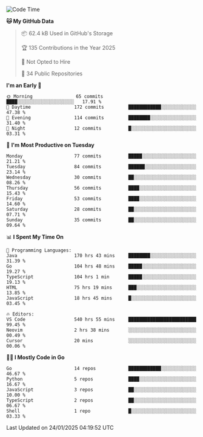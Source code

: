 <!--START_SECTION:thansetan-waka-->
![Code Time](http://img.shields.io/badge/Code%20Time-544%20hrs%2033%20mins-blue)

**🐱 My GitHub Data** 

> 📦 62.4 kB Used in GitHub's Storage 
 > 
> 🏆 135 Contributions in the Year 2025
 > 
> 🚫 Not Opted to Hire
 > 
> 📜 34 Public Repositories 
 > 

**I'm an Early 🐤** 

```text
🌞 Morning                65 commits          ████░░░░░░░░░░░░░░░░░░░░░   17.91 % 
🌆 Daytime                172 commits         ████████████░░░░░░░░░░░░░   47.38 % 
🌃 Evening                114 commits         ████████░░░░░░░░░░░░░░░░░   31.40 % 
🌙 Night                  12 commits          █░░░░░░░░░░░░░░░░░░░░░░░░   03.31 % 
```

📅 **I'm Most Productive on Tuesday** 

```text
Monday                   77 commits          █████░░░░░░░░░░░░░░░░░░░░   21.21 % 
Tuesday                  84 commits          ██████░░░░░░░░░░░░░░░░░░░   23.14 % 
Wednesday                30 commits          ██░░░░░░░░░░░░░░░░░░░░░░░   08.26 % 
Thursday                 56 commits          ████░░░░░░░░░░░░░░░░░░░░░   15.43 % 
Friday                   53 commits          ████░░░░░░░░░░░░░░░░░░░░░   14.60 % 
Saturday                 28 commits          ██░░░░░░░░░░░░░░░░░░░░░░░   07.71 % 
Sunday                   35 commits          ██░░░░░░░░░░░░░░░░░░░░░░░   09.64 % 
```

📊 **I Spent My Time On** 

```text
💬 Programming Languages: 
Java                     170 hrs 43 mins     ████████░░░░░░░░░░░░░░░░░   31.39 % 
Go                       104 hrs 48 mins     █████░░░░░░░░░░░░░░░░░░░░   19.27 % 
TypeScript               104 hrs 1 min       █████░░░░░░░░░░░░░░░░░░░░   19.13 % 
HTML                     75 hrs 19 mins      ███░░░░░░░░░░░░░░░░░░░░░░   13.85 % 
JavaScript               18 hrs 45 mins      █░░░░░░░░░░░░░░░░░░░░░░░░   03.45 % 

🔥 Editors: 
VS Code                  540 hrs 55 mins     █████████████████████████   99.45 % 
Neovim                   2 hrs 38 mins       ░░░░░░░░░░░░░░░░░░░░░░░░░   00.49 % 
Cursor                   20 mins             ░░░░░░░░░░░░░░░░░░░░░░░░░   00.06 % 
```

**🧑‍💻 I Mostly Code in Go** 

```text
Go                       14 repos            ████████████░░░░░░░░░░░░░   46.67 % 
Python                   5 repos             ████░░░░░░░░░░░░░░░░░░░░░   16.67 % 
JavaScript               3 repos             ██░░░░░░░░░░░░░░░░░░░░░░░   10.00 % 
TypeScript               2 repos             ██░░░░░░░░░░░░░░░░░░░░░░░   06.67 % 
Shell                    1 repo              █░░░░░░░░░░░░░░░░░░░░░░░░   03.33 % 
```

Last Updated on 24/01/2025 04:19:52 UTC
<!--END_SECTION:thansetan-waka-->